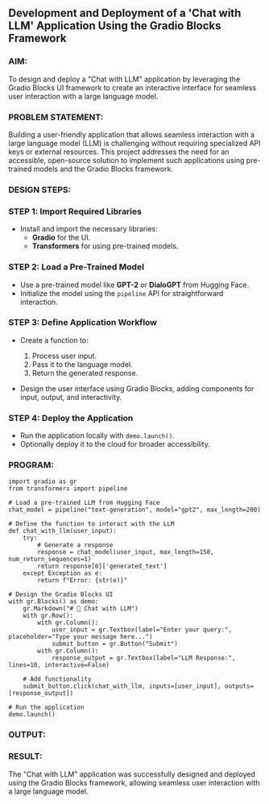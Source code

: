 ## Development and Deployment of a 'Chat with LLM' Application Using the Gradio Blocks Framework

### AIM:
To design and deploy a "Chat with LLM" application by leveraging the Gradio Blocks UI framework to create an interactive interface for seamless user interaction with a large language model.

### PROBLEM STATEMENT:
Building a user-friendly application that allows seamless interaction with a large language model (LLM) is challenging without requiring specialized API keys or external resources. This project addresses the need for an accessible, open-source solution to implement such applications using pre-trained models and the Gradio Blocks framework.

### DESIGN STEPS:

### **STEP 1: Import Required Libraries**
- Install and import the necessary libraries:
  - **Gradio** for the UI.
  - **Transformers** for using pre-trained models.

### **STEP 2: Load a Pre-Trained Model**
- Use a pre-trained model like **GPT-2** or **DialoGPT** from Hugging Face.
- Initialize the model using the `pipeline` API for straightforward interaction.

### **STEP 3: Define Application Workflow**
- Create a function to:
  1. Process user input.
  2. Pass it to the language model.
  3. Return the generated response.
  
- Design the user interface using Gradio Blocks, adding components for input, output, and interactivity.

### **STEP 4: Deploy the Application**
- Run the application locally with `demo.launch()`.
- Optionally deploy it to the cloud for broader accessibility.

### PROGRAM:
```
import gradio as gr
from transformers import pipeline

# Load a pre-trained LLM from Hugging Face
chat_model = pipeline("text-generation", model="gpt2", max_length=200)

# Define the function to interact with the LLM
def chat_with_llm(user_input):
    try:
        # Generate a response
        response = chat_model(user_input, max_length=150, num_return_sequences=1)
        return response[0]['generated_text']
    except Exception as e:
        return f"Error: {str(e)}"

# Design the Gradio Blocks UI
with gr.Blocks() as demo:
    gr.Markdown("# 🤖 Chat with LLM")
    with gr.Row():
        with gr.Column():
            user_input = gr.Textbox(label="Enter your query:", placeholder="Type your message here...")
            submit_button = gr.Button("Submit")
        with gr.Column():
            response_output = gr.Textbox(label="LLM Response:", lines=10, interactive=False)
    
    # Add functionality
    submit_button.click(chat_with_llm, inputs=[user_input], outputs=[response_output])

# Run the application
demo.launch()
```

### OUTPUT:

### RESULT:
The "Chat with LLM" application was successfully designed and deployed using the Gradio Blocks framework, allowing seamless user interaction with a large language model.
